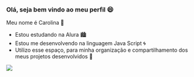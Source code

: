 ###  Olá, seja bem vindo ao meu perfil 😄

Meu nome é  Carolina 💜

- Estou estudando na Alura 🏙️
- Estou me desenvolvendo na linguagem Java Script 🌀
- Utilizo esse espaço, para minha organização e compartilhamento dos meus projetos desenvolvidos 🌆


![](https://media.tenor.com/0Dns0WCL0O4AAAAC/cyber.gif)
